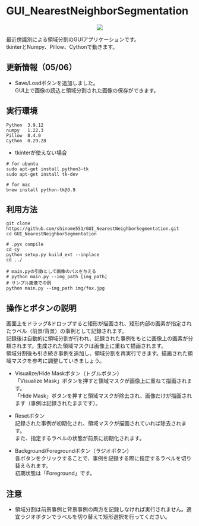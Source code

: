 # GUI_NearestNeighborSegmentation
<div align="center">
    <img src="https://raw.githubusercontent.com/wiki/shinome551/GUI_NearestNeighborSegmentation/images/usage.gif">
</div>

最近傍識別による領域分割のGUIアプリケーションです。  
tkinterとNumpy、Pillow、Cythonで動きます。

## 更新情報（05/06）
- Save/Loadボタンを追加しました。  
GUI上で画像の読込と領域分割された画像の保存ができます。  

## 実行環境
```
Python  3.9.12
numpy   1.22.3
Pillow  8.4.0
Cython  0.29.28
```
- tkinterが使えない場合  
```
# for ubuntu
sudo apt-get install python3-tk
sudo apt-get install tk-dev
```
```
# for mac
brew install python-tk@3.9
```

## 利用方法
```
git clone https://github.com/shinome551/GUI_NearestNeighborSegmentation.git
cd GUI_NearestNeighborSegmentation
```
```
# .pyx compile
cd cy
python setup.py build_ext --inplace
cd ../
```
```
# main.pyの引数として画像のパスを与える
# python main.py --img_path [img_path]
# サンプル画像での例
python main.py --img_path img/fox.jpg
```

## 操作とボタンの説明
画面上をドラッグ&ドロップすると矩形が描画され、矩形内部の画素が指定されたラベル（前景/背景）の事例として記録されます。  
記録後は自動的に領域分割が行われ、記録された事例をもとに画像上の画素が分類されます。生成された領域マスクは画像上に重ねて描画されます。  
領域分割後も引き続き事例を追加し、領域分割を再実行できます。描画された領域マスクを参考に調整していきましょう。  

- Visualize/Hide Maskボタン（トグルボタン）  
「Visualize Mask」ボタンを押すと領域マスクが画像上に重ねて描画されます。  
「Hide Mask」ボタンを押すと領域マスクが除去され、画像だけが描画されます（事例は記録されたままです）。

- Resetボタン  
記録された事例が初期化され、領域マスクが描画されていれば除去されます。  
また、指定するラベルの状態が前景に初期化されます。

- Background/Foregroundボタン（ラジオボタン）  
各ボタンをクリックすることで、事例を記録する際に指定するラベルを切り替えられます。  
初期状態は「Foreground」です。

## 注意
- 領域分割は前景事例と背景事例の両方を記録しなければ実行されません。適宜ラジオボタンでラベルを切り替えて矩形選択を行ってください。  
